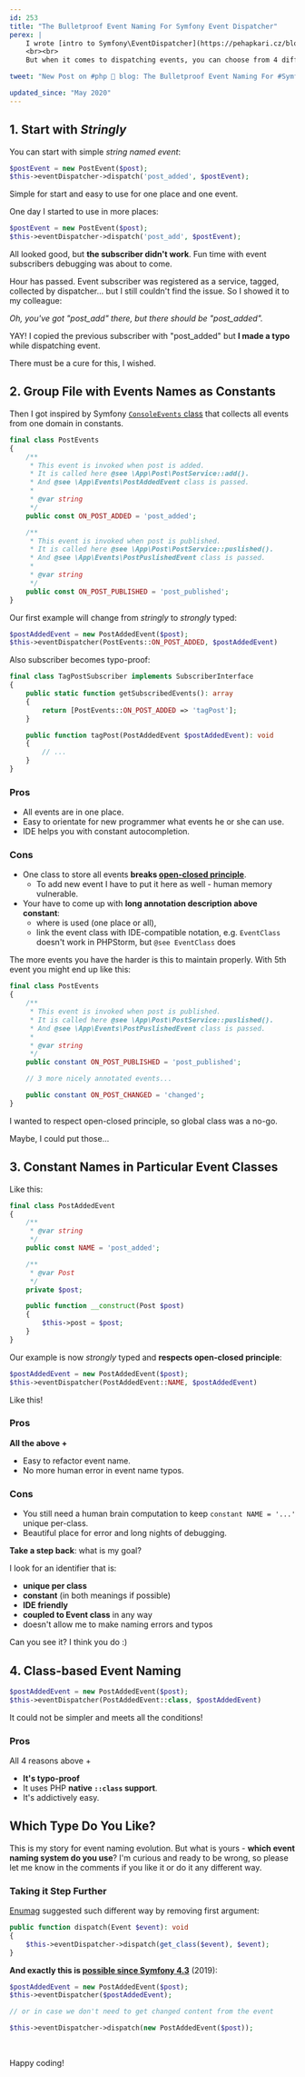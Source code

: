 ```yaml
---
id: 253
title: "The Bulletproof Event Naming For Symfony Event Dispatcher"
perex: |
    I wrote [intro to Symfony\EventDispatcher](https://pehapkari.cz/blog/2016/12/05/symfony-event-dispatcher/) and how to use it with simple event.
    <br><br>
    But when it comes to dispatching events, you can choose from 4 different ways. Which one to choose and why? Today I will show you pros and cons of them to make it easier for you.

tweet: "New Post on #php 🐘 blog: The Bulletproof Event Naming For #Symfony Event Dispatcher"

updated_since: "May 2020"
---
```


## 1. Start with *Stringly*

You can start with simple *string named event*:

```php
$postEvent = new PostEvent($post);
$this->eventDispatcher->dispatch('post_added', $postEvent);
```

Simple for start and easy to use for one place and one event.

One day I started to use in more places:

```php
$postEvent = new PostEvent($post);
$this->eventDispatcher->dispatch('post_add', $postEvent);
```

All looked good, but **the subscriber didn't work**. Fun time with event subscribers debugging was about to come.

Hour has passed. Event subscriber was registered as a service, tagged, collected by dispatcher... but I still couldn't find the issue. So I showed it to my colleague:

*Oh, you've got "post_add" there, but there should be "post_added".*

YAY! I copied the previous subscriber with "post_added" but **I made a typo** while dispatching event.

There must be a cure for this, I wished.

## 2. Group File with Events Names as Constants

Then I got inspired by Symfony [`ConsoleEvents` class](https://github.com/symfony/symfony/blob/d203ee33954f4e0c5b39cdc6224fe4fb96cac0c3/src/Symfony/Component/Console/ConsoleEvents.php) that collects all events from one domain in constants.

```php
final class PostEvents
{
    /**
     * This event is invoked when post is added.
     * It is called here @see \App\Post\PostService::add().
     * And @see \App\Events\PostAddedEvent class is passed.
     *
     * @var string
     */
    public const ON_POST_ADDED = 'post_added';

    /**
     * This event is invoked when post is published.
     * It is called here @see \App\Post\PostService::puslished().
     * And @see \App\Events\PostPuslishedEvent class is passed.
     *
     * @var string
     */
    public const ON_POST_PUBLISHED = 'post_published';
}
```

Our first example will change from *stringly* to *strongly* typed:

```php
$postAddedEvent = new PostAddedEvent($post);
$this->eventDispatcher(PostEvents::ON_POST_ADDED, $postAddedEvent)
```

Also subscriber becomes typo-proof:

```php
final class TagPostSubscriber implements SubscriberInterface
{
    public static function getSubscribedEvents(): array
    {
        return [PostEvents::ON_POST_ADDED => 'tagPost'];
    }

    public function tagPost(PostAddedEvent $postAddedEvent): void
    {
        // ...
    }
}
```

### Pros

- All events are in one place.
- Easy to orientate for new programmer what events he or she can use.
- IDE helps you with constant autocompletion.

### Cons

- One class to store all events **breaks [open-closed principle](https://github.com/wataridori/solid-php-example/blob/master/2-open-closed-principle.php)**.
    - To add new event I have to put it here as well - human memory vulnerable.
- Your have to come up with **long annotation description above constant**:
    - where is used (one place or all),
    - link the event class with IDE-compatible notation, e.g. `EventClass` doesn't work in PHPStorm, but `@see EventClass` does

The more events you have the harder is this to maintain properly. With 5th event you might end up like this:

```php
final class PostEvents
{
    /**
     * This event is invoked when post is published.
     * It is called here @see \App\Post\PostService::puslished().
     * And @see \App\Events\PostPuslishedEvent class is passed.
     *
     * @var string
     */
    public constant ON_POST_PUBLISHED = 'post_published';

    // 3 more nicely annotated events...

    public constant ON_POST_CHANGED = 'changed';
}
```

I wanted to respect open-closed principle, so global class was a no-go.

Maybe, I could put those...

## 3. Constant Names in Particular Event Classes

Like this:

```php
final class PostAddedEvent
{
    /**
     * @var string
     */
    public const NAME = 'post_added';

    /**
     * @var Post
     */
    private $post;

    public function __construct(Post $post)
    {
        $this->post = $post;
    }
}
```

Our example is now *strongly* typed and **respects open-closed principle**:

```php
$postAddedEvent = new PostAddedEvent($post);
$this->eventDispatcher(PostAddedEvent::NAME, $postAddedEvent)
```

Like this!

### Pros

**All the above +**

- Easy to refactor event name.
- No more human error in event name typos.

### Cons

- You still need a human brain computation to keep `constant NAME = '...'` unique per-class.
- Beautiful place for error and long nights of debugging.

**Take a step back**: what is my goal?

I look for an identifier that is:

- **unique per class**
- **constant** (in both meanings if possible)
- **IDE friendly**
- **coupled to Event class** in any way
- doesn't allow me to make naming errors and typos

Can you see it? I think you do :)

## 4. Class-based Event Naming

```php
$postAddedEvent = new PostAddedEvent($post);
$this->eventDispatcher(PostAddedEvent::class, $postAddedEvent)
```

It could not be simpler and meets all the conditions!

### Pros

All 4 reasons above +

- **It's typo-proof**
- It uses PHP **native `::class` support**.
- It's addictively easy.

## Which Type Do You Like?

This is my story for event naming evolution. But what is yours - **which event naming system do you use**? I'm curious and ready to be wrong, so please let me know in the comments if you like it or do it any different way.

### Taking it Step Further

[Enumag](http://enumag.cz/) suggested such different way by removing first argument:

```php
public function dispatch(Event $event): void
{
    $this->eventDispatcher->dispatch(get_class($event), $event);
}
```

**And exactly this is [possible since Symfony 4.3](https://symfony.com/blog/new-in-symfony-4-3-simpler-event-dispatching)** (2019):

```php
$postAddedEvent = new PostAddedEvent($post);
$this->eventDispatcher($postAddedEvent);

// or in case we don't need to get changed content from the event

$this->eventDispatcher->dispatch(new PostAddedEvent($post));
```

<br>

Happy coding!
